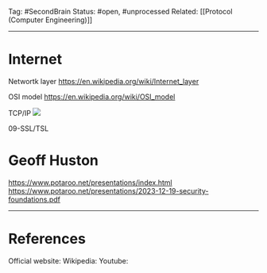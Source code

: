 Tag: #SecondBrain
Status: #open, #unprocessed
Related: [[Protocol (Computer Engineering)]]

---
# Internet

Networtk layer
https://en.wikipedia.org/wiki/Internet_layer

OSI model 
https://en.wikipedia.org/wiki/OSI_model

TCP/IP
![](https://www.youtube.com/watch?v=AAssk2N_oPk&list=PLzH6n4zXuckrc7uBWvIroTMwtcrk634Nu&index=2)

09-SSL/TSL


# Geoff Huston
https://www.potaroo.net/presentations/index.html
https://www.potaroo.net/presentations/2023-12-19-security-foundations.pdf



---
# References
Official website:
Wikipedia:
Youtube: